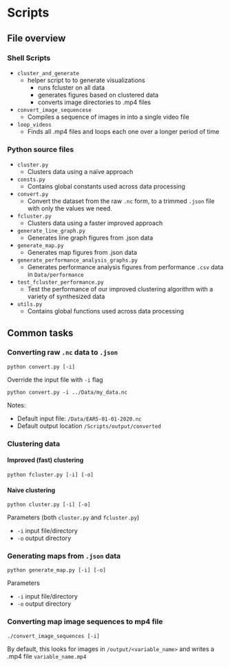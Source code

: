 # Scripts

## File overview

### Shell Scripts

- `cluster_and_generate`
  - helper script to to generate visualizations
    - runs fcluster on all data
    - generates figures based on clustered data
    - converts image directories to .mp4 files
- `convert_image_sequencese`
  - Compiles a sequence of images in into a single video file
- `loop_videos`
  - Finds all .mp4 files and loops each one over a longer period of time

### Python source files

- `cluster.py`
  - Clusters data using a naïve approach
- `consts.py`
  - Contains global constants used across data processing
- `convert.py`
  - Convert the dataset from the raw `.nc` form, to a trimmed `.json` file with only the values we need.
- `fcluster.py`
  - Clusters data using a faster improved approach
- `generate_line_graph.py`
  - Generates line graph figures from .json data
- `generate_map.py`
  - Generates map figures from .json data
- `generate_performance_analysis_graphs.py`
  - Generates performance analysis figures from performance `.csv` data in `Data/performance`
- `test_fcluster_performance.py`
  - Test the performance of our improved clustering algorithm with a variety of synthesized data
- `utils.py`
  - Contains global functions used across data processing

## Common tasks

### Converting raw `.nc` data to `.json`

```shell
python convert.py [-i] 
```

Override the input file with `-i` flag

```shell
python convert.py -i ../Data/my_data.nc
```

Notes:

- Default input file: `/Data/EAR5-01-01-2020.nc`
- Default output location `/Scripts/output/converted`

### Clustering data

#### Improved (fast) clustering

```shell
python fcluster.py [-i] [-o]
```

#### Naive clustering

```shell
python cluster.py [-i] [-o]
```

Parameters (both `cluster.py` and `fcluster.py`)

- `-i` input file/directory
- `-o` output directory

### Generating maps from `.json` data

```shell
python generate_map.py [-i] [-o]
```

Parameters

- `-i` input file/directory
- `-o` output directory

### Converting map image sequences to mp4 file

```shell
./convert_image_sequences [-i]
```

By default, this looks for images in `/output/<variable_name>` and writes a .mp4 file `variable_name.mp4`
